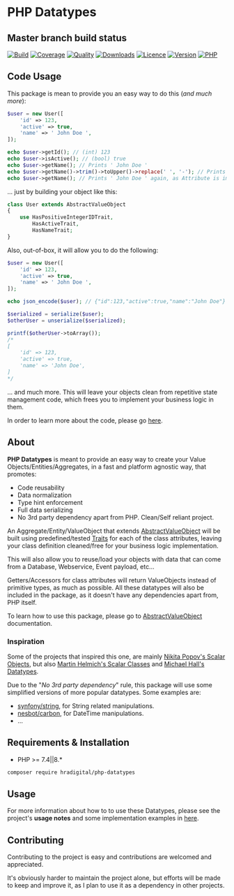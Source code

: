 # PHP Datatypes

## Master branch build status

[![Build](https://img.shields.io/circleci/build/github/HRADigital/php-datatypes.svg)](https://github.com/HRADigital/php-datatypes)
[![Coverage](https://img.shields.io/codecov/c/github/HRADigital/php-datatypes.svg)](https://github.com/HRADigital/php-datatypes)
[![Quality](https://app.codacy.com/project/badge/Grade/de03155208c64196899848458c2ced8a)](https://www.codacy.com/gh/HRADigital/php-datatypes/dashboard?utm_source=github.com&amp;utm_medium=referral&amp;utm_content=HRADigital/php-datatypes&amp;utm_campaign=Badge_Grade)
[![Downloads](https://img.shields.io/github/downloads/HRADigital/php-datatypes/total.svg)](https://github.com/HRADigital/php-datatypes)
[![Licence](https://img.shields.io/github/license/HRADigital/php-datatypes.svg)](https://github.com/HRADigital/php-datatypes)
[![Version](https://img.shields.io/github/release/HRADigital/php-datatypes.svg)](https://github.com/HRADigital/php-datatypes)
[![PHP](https://img.shields.io/packagist/php-v/hradigital/php-datatypes.svg)](https://github.com/HRADigital/php-datatypes)

## Code Usage

This package is mean to provide you an easy way to do this (_and much more_):

```php
$user = new User([
    'id' => 123,
    'active' => true,
    'name' => ' John Doe ',
]);

echo $user->getId(); // (int) 123
echo $user->isActive(); // (bool) true
echo $user->getName(); // Prints ' John Doe '
echo $user->getName()->trim()->toUpper()->replace(' ', '-'); // Prints 'JOHN-DOE'
echo $user->getName(); // Prints ' John Doe ' again, as Attribute is immutable.
```

... just by building your object like this:

```php
class User extends AbstractValueObject
{
    use HasPositiveIntegerIDTrait,
        HasActiveTrait,
        HasNameTrait;
}
```

Also, out-of-box, it will allow you to do the following:

```php
$user = new User([
    'id' => 123,
    'active' => true,
    'name' => ' John Doe ',
]);

echo json_encode($user); // {"id":123,"active":true,"name":"John Doe"}

$serialized = serialize($user);
$otherUser = unserialize($serialized);

printf($otherUser->toArray());
/*
[
    'id' => 123,
    'active' => true,
    'name' => 'John Doe',
]
*/
```

... and much more. This will leave your objects clean from repetitive state management code, which frees you to
implement your business logic in them.

In order to learn more about the code, please go [here](https://github.com/HRADigital/php-datatypes/blob/master/src/ValueObjects).

## About

**PHP Datatypes** is meant to provide an easy way to create your Value Objects/Entities/Aggregates, in a fast and
platform agnostic way, that promotes:

- Code reusability
- Data normalization
- Type hint enforcement
- Full data serializing
- No 3rd party dependency apart from PHP. Clean/Self reliant project.

An Aggregate/Entity/ValueObject that extends [AbstractValueObject](https://github.com/HRADigital/php-datatypes/blob/master/src/ValueObjects/AbstractValueObject.php)
will be built using predefined/tested [Traits](https://github.com/HRADigital/php-datatypes/tree/master/src/Traits/Entities) for each of the class attributes,
leaving your class definition cleaned/free for your business logic implementation.

This will also allow you to reuse/load your objects with data that can come from a Database, Webservice, Event payload, etc...

Getters/Accessors for class attributes will return ValueObjects instead of primitive types, as much as possible. All these datatypes will
also be included in the package, as it doesn't have any dependencies apart from, PHP itself.

To learn how to use this package, please go to [AbstractValueObject](https://github.com/HRADigital/php-datatypes/blob/master/src/ValueObjects/) documentation.

### Inspiration

Some of the projects that inspired this one, are mainly [Nikita Popov's Scalar Objects](https://github.com/nikic/scalar_objects),
but also [Martin Helmich's Scalar Classes](https://github.com/martin-helmich/php-scalarclasses/) and
[Michael Hall's Datatypes](https://github.com/themichaelhall/datatypes/).

Due to the "_No 3rd party dependency_" rule, this package will use some simplified versions of more popular datatypes. Some examples are:

- [synfony/string](https://github.com/symfony/string), for String related manipulations.
- [nesbot/carbon](https://github.com/briannesbitt/Carbon), for DateTime manipulations.
- ...

## Requirements & Installation

- PHP >= 7.4||8.*

```bash
composer require hradigital/php-datatypes
```

## Usage

For more information about how to to use these Datatypes, please see the project's **usage notes** and some implementation examples
in [here](src/).

## Contributing

Contributing to the project is easy and contributions are welcomed and appreciated.

It's obviously harder to maintain the project alone, but efforts will be made to keep and improve it, as I plan to use it as
a dependency in other projects.
